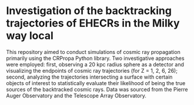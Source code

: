 # Investigation of the backtracking trajectories of EHECRs in the Milky way local


This repository aimed to conduct simulations of cosmic ray propagation primarily
using the CRPropa Python library. Two investigative approaches were employed:
first, observing a 20 kpc radius sphere as a detector and visualizing the
endpoints of cosmic ray trajectories (for Z = 1, 2, 6, 26);
second, analyzing the trajectories intersecting a surface with certain objects
of interest to statistically evaluate their likelihood of being the true sources
of the backtracked cosmic rays. Data was sourced from the Pierre Auger
Observatory and the Telescope Array Observatory.
